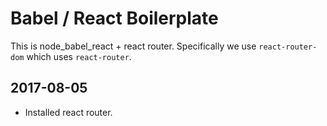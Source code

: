 # Babel / React Boilerplate

This is node_babel_react + react router.
Specifically we use `react-router-dom` which uses `react-router`.

## 2017-08-05
- Installed react router.
